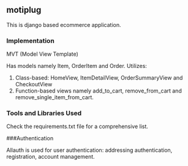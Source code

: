 ## motiplug

This is django based ecommerce application.

### Implementation

MVT (Model View Template)

Has models namely Item, OrderItem and Order. 
Utilizes:
1. Class-based: HomeView, ItemDetailView, OrderSummaryView and CheckoutView 
2. Function-based views namely add_to_cart, remove_from_cart and remove_single_item_from_cart.

### Tools and Libraries Used

Check the requirements.txt file for a comprehensive list.

###Authentication

Allauth is used for user authentication: addressing authentication, registration, account management.
